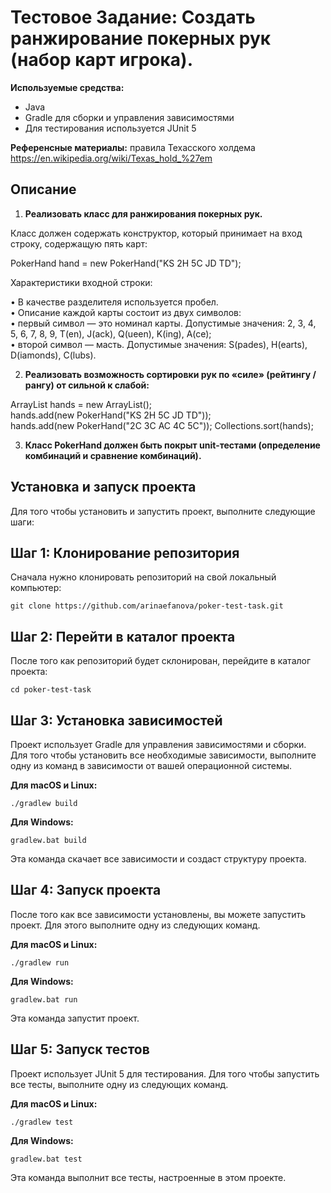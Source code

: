 # Тестовое Задание: Создать ранжирование покерных рук (набор карт игрока).

**Используемые средства:**
- Java
- Gradle для сборки и управления зависимостями
- Для тестирования используется JUnit 5

**Референсные материалы:** правила Техасского холдема https://en.wikipedia.org/wiki/Texas_hold_%27em

## Описание
1. **Реализовать класс для ранжирования покерных рук.**

Класс должен содержать конструктор, который принимает на вход строку, содержащую пять карт:

PokerHand hand = new PokerHand("KS 2H 5C JD TD");

Характеристики входной строки:  

•	В качестве разделителя используется пробел.  
•	Описание каждой карты состоит из двух символов:  
•	первый символ — это номинал карты. Допустимые значения: 2, 3, 4, 5, 6, 7, 8, 9, T(en), J(ack), Q(ueen), K(ing), A(ce);  
•	второй символ — масть. Допустимые значения: S(pades), H(earts), D(iamonds), C(lubs).  

2.	**Реализовать возможность сортировки рук по «силе» (рейтингу / рангу) от сильной к слабой:**

ArrayList<PokerHand> hands = new ArrayList<PokerHand>();  
hands.add(new PokerHand("KS 2H 5C JD TD"));  
hands.add(new PokerHand("2C 3C AC 4C 5C"));
Collections.sort(hands);  

3. **Класс PokerHand должен быть покрыт unit-тестами (определение комбинаций и сравнение комбинаций).**

## Установка и запуск проекта

Для того чтобы установить и запустить проект, выполните следующие шаги:

## Шаг 1: Клонирование репозитория

Сначала нужно клонировать репозиторий на свой локальный компьютер:
```
git clone https://github.com/arinaefanova/poker-test-task.git
```

## Шаг 2: Перейти в каталог проекта

После того как репозиторий будет склонирован, перейдите в каталог проекта:
```
cd poker-test-task
 ```

## Шаг 3: Установка зависимостей

Проект использует Gradle для управления зависимостями и сборки. Для того чтобы установить все необходимые зависимости, 
выполните одну из команд в зависимости от вашей операционной системы.

**Для macOS и Linux:**
```
./gradlew build
 ```
**Для Windows:**
```
gradlew.bat build
 ```
Эта команда скачает все зависимости и создаст структуру проекта.

## Шаг 4: Запуск проекта

После того как все зависимости установлены, вы можете запустить проект. Для этого выполните одну из следующих команд.

**Для macOS и Linux:**
```
./gradlew run
 ```
**Для Windows:**
```
gradlew.bat run
 ```
Эта команда запустит проект.

## Шаг 5: Запуск тестов

Проект использует JUnit 5 для тестирования. Для того чтобы запустить все тесты, выполните одну из следующих команд.

**Для macOS и Linux:**
```
./gradlew test
 ```
**Для Windows:**
```
gradlew.bat test
 ```
Эта команда выполнит все тесты, настроенные в этом проекте.